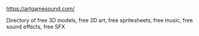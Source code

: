 https://artgamesound.com/

Directory of free 3D models, free 2D art, free spritesheets, free music, free sound effects, free SFX
